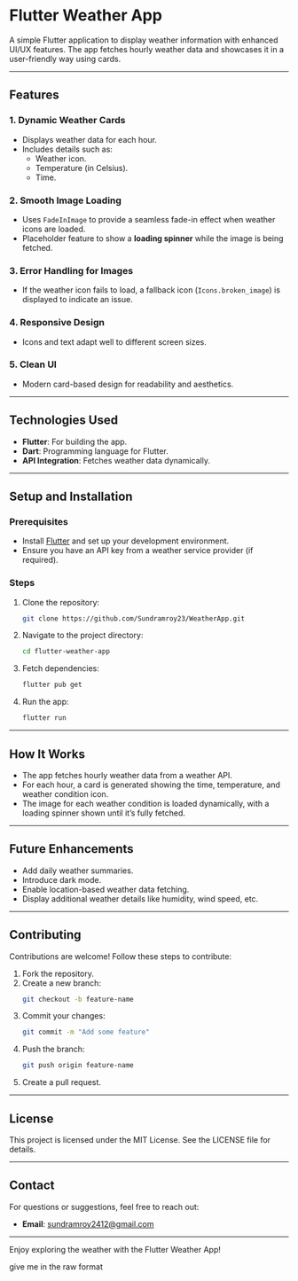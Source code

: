 # Flutter Weather App

A simple Flutter application to display weather information with enhanced UI/UX features. The app fetches hourly weather data and showcases it in a user-friendly way using cards.

---

## Features

### 1. Dynamic Weather Cards

- Displays weather data for each hour.
- Includes details such as:
  - Weather icon.
  - Temperature (in Celsius).
  - Time.

### 2. Smooth Image Loading

- Uses `FadeInImage` to provide a seamless fade-in effect when weather icons are loaded.
- Placeholder feature to show a **loading spinner** while the image is being fetched.

### 3. Error Handling for Images

- If the weather icon fails to load, a fallback icon (`Icons.broken_image`) is displayed to indicate an issue.

### 4. Responsive Design

- Icons and text adapt well to different screen sizes.

### 5. Clean UI

- Modern card-based design for readability and aesthetics.

---

## Technologies Used

- **Flutter**: For building the app.
- **Dart**: Programming language for Flutter.
- **API Integration**: Fetches weather data dynamically.

---

## Setup and Installation

### Prerequisites

- Install [Flutter](https://flutter.dev/docs/get-started/install) and set up your development environment.
- Ensure you have an API key from a weather service provider (if required).

### Steps

1. Clone the repository:
   ```bash
   git clone https://github.com/Sundramroy23/WeatherApp.git
   ```
2. Navigate to the project directory:
   ```bash
   cd flutter-weather-app
   ```
3. Fetch dependencies:
   ```bash
   flutter pub get
   ```
4. Run the app:
   ```bash
   flutter run
   ```

---

## How It Works

- The app fetches hourly weather data from a weather API.
- For each hour, a card is generated showing the time, temperature, and weather condition icon.
- The image for each weather condition is loaded dynamically, with a loading spinner shown until it’s fully fetched.

---

## Future Enhancements

- Add daily weather summaries.
- Introduce dark mode.
- Enable location-based weather data fetching.
- Display additional weather details like humidity, wind speed, etc.

---

## Contributing

Contributions are welcome! Follow these steps to contribute:

1. Fork the repository.
2. Create a new branch:
   ```bash
   git checkout -b feature-name
   ```
3. Commit your changes:
   ```bash
   git commit -m "Add some feature"
   ```
4. Push the branch:
   ```bash
   git push origin feature-name
   ```
5. Create a pull request.

---

## License

This project is licensed under the MIT License. See the LICENSE file for details.

---

## Contact

For questions or suggestions, feel free to reach out:

- **Email**: [sundramroy2412@gmail.com](mailto\:sundramroy2412@gmail.com)

---

Enjoy exploring the weather with the Flutter Weather App!

give me in the raw format

